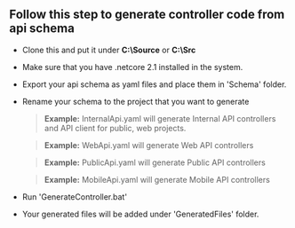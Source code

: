 ## Follow this step to generate controller code from api schema

- Clone this and put it under **C:\Source** or **C:\Src**
- Make sure that you have .netcore 2.1 installed in the system.
- Export your api schema as yaml files and place them in 'Schema' folder.
- Rename your schema to the project that you want to generate
  > **Example:**  InternalApi.yaml will generate Internal API controllers and API client for public, web projects.
 
  > **Example:**  WebApi.yaml will generate Web API controllers
 
  > **Example:**  PublicApi.yaml will generate Public API controllers
 
   > **Example:**  MobileApi.yaml will generate Mobile API controllers
- Run 'GenerateController.bat'
- Your generated files will be added under 'GeneratedFiles' folder.
